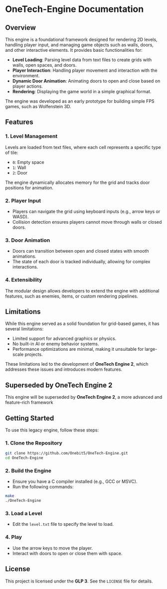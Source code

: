 # OneTech-Engine Documentation  

## Overview  

This engine is a foundational framework designed for rendering 2D levels, handling player input, and managing game objects such as walls, doors, and other interactive elements. It provides basic functionalities for:  

- **Level Loading**: Parsing level data from text files to create grids with walls, open spaces, and doors.  
- **Player Interaction**: Handling player movement and interaction with the environment.  
- **Dynamic Door Animation**: Animating doors to open and close based on player actions.  
- **Rendering**: Displaying the game world in a simple graphical format.  

The engine was developed as an early prototype for building simple FPS games, such as Wolfenstein 3D.  

## Features  

### 1. Level Management  

Levels are loaded from text files, where each cell represents a specific type of tile:  

- `0`: Empty space  
- `1`: Wall  
- `2`: Door  

The engine dynamically allocates memory for the grid and tracks door positions for animation.  

### 2. Player Input  

- Players can navigate the grid using keyboard inputs (e.g., arrow keys or WASD).  
- Collision detection ensures players cannot move through walls or closed doors.  

### 3. Door Animation  

- Doors can transition between open and closed states with smooth animations.  
- The state of each door is tracked individually, allowing for complex interactions.  

### 4. Extensibility  

The modular design allows developers to extend the engine with additional features, such as enemies, items, or custom rendering pipelines.  

## Limitations  

While this engine served as a solid foundation for grid-based games, it has several limitations:  

- Limited support for advanced graphics or physics.  
- No built-in AI or enemy behavior systems.  
- Performance optimizations are minimal, making it unsuitable for large-scale projects.  

These limitations led to the development of **OneTech Engine 2**, which addresses these issues and introduces modern features.  

## Superseded by OneTech Engine 2  

This engine will be superseded by **OneTech Engine 2**, a more advanced and feature-rich framework

## Getting Started  

To use this legacy engine, follow these steps:  

### 1. Clone the Repository  

```bash
git clone https://github.com/Onebit5/OneTech-Engine.git
cd OneTech-Engine
```  

### 2. Build the Engine  

- Ensure you have a C compiler installed (e.g., GCC or MSVC).  
- Run the following commands:  

```bash
make
./OneTech-Engine
```  

### 3. Load a Level  
 
- Edit the `level.txt` file to specify the level to load.  

### 4. Play  

- Use the arrow keys to move the player.  
- Interact with doors to open or close them with space.  

## License  

This project is licensed under the **GLP 3**. See the `LICENSE` file for details.  

